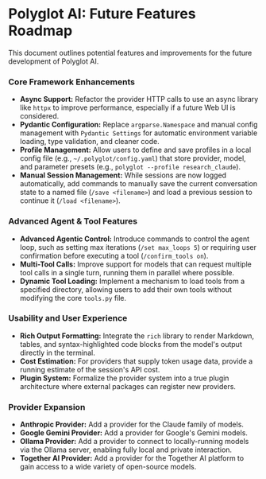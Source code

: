 # Polyglot AI: Future Features Roadmap

This document outlines potential features and improvements for the future development of Polyglot AI.

### Core Framework Enhancements

*   **Async Support:** Refactor the provider HTTP calls to use an async library like `httpx` to improve performance, especially if a future Web UI is considered.
*   **Pydantic Configuration:** Replace `argparse.Namespace` and manual config management with `Pydantic Settings` for automatic environment variable loading, type validation, and cleaner code.
*   **Profile Management:** Allow users to define and save profiles in a local config file (e.g., `~/.polyglot/config.yaml`) that store provider, model, and parameter presets (e.g., `polyglot --profile research_claude`).
*   **Manual Session Management:** While sessions are now logged automatically, add commands to manually save the current conversation state to a named file (`/save <filename>`) and load a previous session to continue it (`/load <filename>`).

### Advanced Agent & Tool Features

*   **Advanced Agentic Control:** Introduce commands to control the agent loop, such as setting max iterations (`/set max_loops 5`) or requiring user confirmation before executing a tool (`/confirm_tools on`).
*   **Multi-Tool Calls:** Improve support for models that can request multiple tool calls in a single turn, running them in parallel where possible.
*   **Dynamic Tool Loading:** Implement a mechanism to load tools from a specified directory, allowing users to add their own tools without modifying the core `tools.py` file.

### Usability and User Experience

*   **Rich Output Formatting:** Integrate the `rich` library to render Markdown, tables, and syntax-highlighted code blocks from the model's output directly in the terminal.
*   **Cost Estimation:** For providers that supply token usage data, provide a running estimate of the session's API cost.
*   **Plugin System:** Formalize the provider system into a true plugin architecture where external packages can register new providers.

### Provider Expansion

*   **Anthropic Provider:** Add a provider for the Claude family of models.
*   **Google Gemini Provider:** Add a provider for Google's Gemini models.
*   **Ollama Provider:** Add a provider to connect to locally-running models via the Ollama server, enabling fully local and private interaction.
*   **Together AI Provider:** Add a provider for the Together AI platform to gain access to a wide variety of open-source models.
